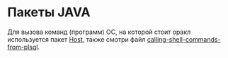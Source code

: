 # Пакеты JAVA

 Для вызова команд \(программ\) ОС, на которой стоит оракл используется пакет [Host](http://wiki.bsoft.biz/xwiki/bin/view/%D0%A0%D0%B0%D0%B7%D1%80%D0%B0%D0%B1%D0%BE%D1%82%D0%BA%D0%B0/%D0%9F%D0%B0%D0%BA%D0%B5%D1%82+Host), также смотри файл [calling-shell-commands-from-plsql](http://wiki.bsoft.biz/xwiki/bin/download/%D0%A0%D0%B0%D0%B7%D1%80%D0%B0%D0%B1%D0%BE%D1%82%D0%BA%D0%B0/%D0%9F%D0%B0%D0%BA%D0%B5%D1%82%D1%8B+JAVA/calling-shell-commands-from-plsql-1-1-129519.pdf).

